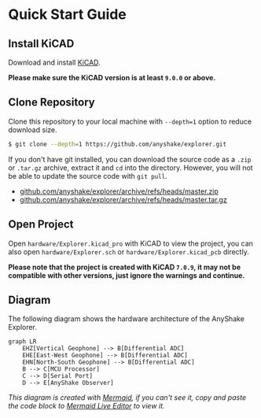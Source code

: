# Quick Start Guide

## Install KiCAD

Download and install [KiCAD](https://kicad.org/).

**Please make sure the KiCAD version is at least `9.0.0` or above.**

## Clone Repository

Clone this repository to your local machine with `--depth=1` option to reduce download size.

```bash
$ git clone --depth=1 https://github.com/anyshake/explorer.git
```

If you don't have git installed, you can download the source code as a `.zip` or `.tar.gz` archive, extract it and `cd` into the directory. However, you will not be able to update the source code with `git pull`.

 - [github.com/anyshake/explorer/archive/refs/heads/master.zip](https://github.com/anyshake/explorer/archive/refs/heads/master.zip)
 - [github.com/anyshake/explorer/archive/refs/heads/master.tar.gz](https://github.com/anyshake/explorer/archive/refs/heads/master.tar.gz)

## Open Project

Open `hardware/Explorer.kicad_pro` with KiCAD to view the project, you can also open `hardware/Explorer.sch` or `hardware/Explorer.kicad_pcb` directly.

**Please note that the project is created with KiCAD `7.0.9`, it may not be compatible with other versions, just ignore the warnings and continue.**

## Diagram

The following diagram shows the hardware architecture of the AnyShake Explorer.

```mermaid
graph LR
    EHZ[Vertical Geophone] --> B[Differential ADC]
    EHE[East-West Geophone] --> B[Differential ADC]
    EHN[North-South Geophone] --> B[Differential ADC]
    B --> C[MCU Processor]
    C --> D[Serial Port]
    D --> E[AnyShake Observer]
```

*This diagram is created with [Mermaid](https://mermaid.js.org/), if you can't see it, copy and paste the code block to [Mermaid Live Editor](https://mermaid.live/edit) to view it.*
